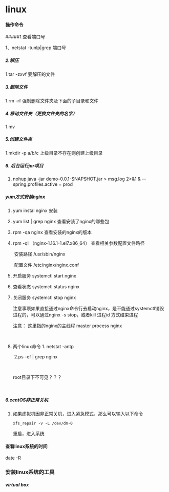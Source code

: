 # linux

#### 操作命令

#####1.查看端口号

1、netstat -tunlp|grep 端口号

##### 2.解压

1.tar -zxvf  要解压的文件

##### 3.删除文件

1.rm -rf  强制删除文件夹及下面的子目录和文件

##### 4.移动文件夹（更换文件夹的名字）

1.mv

##### 5.创建文件夹

1.mkdir -p a/b/c   上级目录不存在则创建上级目录

##### 6. 后台运行jar项目

1. nohup java -jar demo-0.0.1-SNAPSHOT.jar > msg.log 2>&1 & --spring.profiles.active = prod



##### yum方式安装nginx

1. yum instal nginx   安装

2. yum list | grep nginx 查看安装了nginx的哪些包 

3. rpm -qa nginx  查看安装的nginx的版本

4. rpm -ql  （nginx-1.16.1-1.el7.x86_64） 查看相关参数配置文件路径

   ​	安装路径  /usr/sbin/nginx

   ​	配置文件 /etc/nginx/nginx.conf

5. 开启服务 systemctl  start nginx

6. 查看状态 systemctl status nginx

7. 关闭服务 systemctl stop nginx 

   注意事项如果直接通过nginx命令行去启动nginx，是不能通过systemctl销毁进程的，可以通过nginx -s stop，或者kill  进程id 方式结束进程

   注意： 这里指的nginx的主线程 master  process  nginx 

   ​

8. 两个linux命令 1. netstat  -antp

   ​				 2.ps   -ef | grep nginx	

   ​

   root目录下不可见？？？

   ​



##### 6.centOS非正常关机

1. 如果虚拟机因非正常关机，进入紧急模式，那么可以输入以下命令

   ```linux
   xfs_repair -v -L /dev/dm-0
   ```

   重启，进入系统



#### 查看linux系统的时间

date -R



### 安装linux系统的工具

##### virtual box

